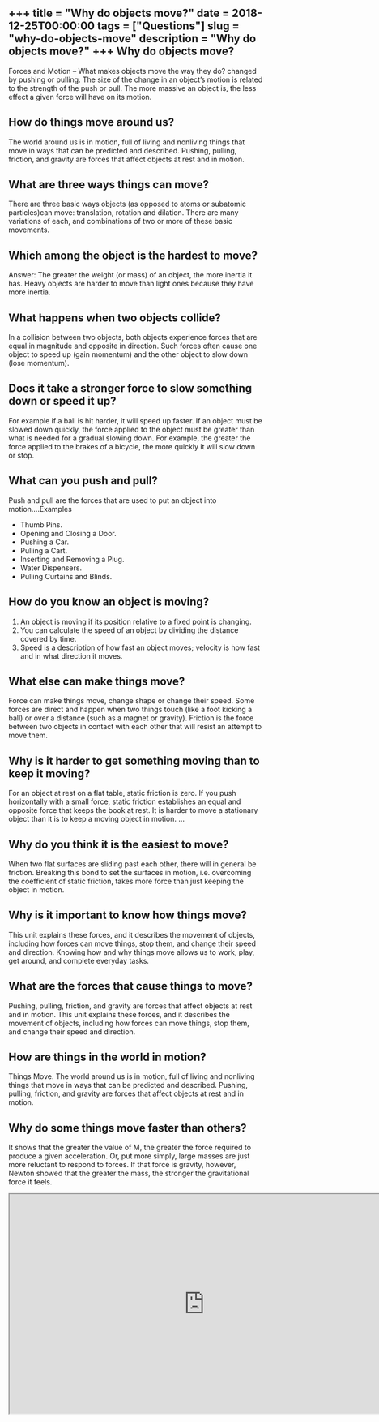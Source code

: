 +++
title = "Why do objects move?"
date = 2018-12-25T00:00:00
tags = ["Questions"]
slug = "why-do-objects-move"
description = "Why do objects move?"
+++
Why do objects move?
--------------------

Forces and Motion – What makes objects move the way they do? changed by pushing or pulling. The size of the change in an object’s motion is related to the strength of the push or pull. The more massive an object is, the less effect a given force will have on its motion.

How do things move around us?
-----------------------------

The world around us is in motion, full of living and nonliving things that move in ways that can be predicted and described. Pushing, pulling, friction, and gravity are forces that affect objects at rest and in motion.

What are three ways things can move?
------------------------------------

There are three basic ways objects (as opposed to atoms or subatomic particles)can move: translation, rotation and dilation. There are many variations of each, and combinations of two or more of these basic movements.

Which among the object is the hardest to move?
----------------------------------------------

Answer: The greater the weight (or mass) of an object, the more inertia it has. Heavy objects are harder to move than light ones because they have more inertia.

What happens when two objects collide?
--------------------------------------

In a collision between two objects, both objects experience forces that are equal in magnitude and opposite in direction. Such forces often cause one object to speed up (gain momentum) and the other object to slow down (lose momentum).

Does it take a stronger force to slow something down or speed it up?
--------------------------------------------------------------------

For example if a ball is hit harder, it will speed up faster. If an object must be slowed down quickly, the force applied to the object must be greater than what is needed for a gradual slowing down. For example, the greater the force applied to the brakes of a bicycle, the more quickly it will slow down or stop.

What can you push and pull?
---------------------------

Push and pull are the forces that are used to put an object into motion….Examples

- Thumb Pins.
- Opening and Closing a Door.
- Pushing a Car.
- Pulling a Cart.
- Inserting and Removing a Plug.
- Water Dispensers.
- Pulling Curtains and Blinds.

How do you know an object is moving?
------------------------------------

1. An object is moving if its position relative to a fixed point is changing.
2. You can calculate the speed of an object by dividing the distance covered by time.
3. Speed is a description of how fast an object moves; velocity is how fast and in what direction it moves.

What else can make things move?
-------------------------------

Force can make things move, change shape or change their speed. Some forces are direct and happen when two things touch (like a foot kicking a ball) or over a distance (such as a magnet or gravity). Friction is the force between two objects in contact with each other that will resist an attempt to move them.

Why is it harder to get something moving than to keep it moving?
----------------------------------------------------------------

For an object at rest on a flat table, static friction is zero. If you push horizontally with a small force, static friction establishes an equal and opposite force that keeps the book at rest. It is harder to move a stationary object than it is to keep a moving object in motion. …

Why do you think it is the easiest to move?
-------------------------------------------

When two flat surfaces are sliding past each other, there will in general be friction. Breaking this bond to set the surfaces in motion, i.e. overcoming the coefficient of static friction, takes more force than just keeping the object in motion.

Why is it important to know how things move?
--------------------------------------------

This unit explains these forces, and it describes the movement of objects, including how forces can move things, stop them, and change their speed and direction. Knowing how and why things move allows us to work, play, get around, and complete everyday tasks.

What are the forces that cause things to move?
----------------------------------------------

Pushing, pulling, friction, and gravity are forces that affect objects at rest and in motion. This unit explains these forces, and it describes the movement of objects, including how forces can move things, stop them, and change their speed and direction.

How are things in the world in motion?
--------------------------------------

Things Move. The world around us is in motion, full of living and nonliving things that move in ways that can be predicted and described. Pushing, pulling, friction, and gravity are forces that affect objects at rest and in motion.

Why do some things move faster than others?
-------------------------------------------

It shows that the greater the value of M, the greater the force required to produce a given acceleration. Or, put more simply, large masses are just more reluctant to respond to forces. If that force is gravity, however, Newton showed that the greater the mass, the stronger the gravitational force it feels.

<iframe allow="accelerometer; autoplay; clipboard-write; encrypted-media; gyroscope; picture-in-picture" allowfullscreen="" class="__youtube_prefs__  epyt-is-override  no-lazyload" data-no-lazy="1" data-origheight="433" data-origwidth="770" data-skipgform_ajax_framebjll="" height="433" id="_ytid_49093" loading="lazy" src="https://www.youtube.com/embed/EPYKbsU9yhg?enablejsapi=1&autoplay=0&cc_load_policy=0&cc_lang_pref=&iv_load_policy=1&loop=0&modestbranding=0&rel=1&fs=1&playsinline=0&autohide=2&theme=dark&color=red&controls=1&" title="YouTube player" width="770"></iframe>